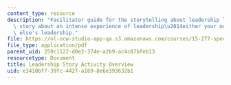 ```yaml
---
content_type: resource
description: "Facilitator guide for the storytelling about leadership lab: tell a\
  \ story about an intense experience of leadership\u2014either your own or someone\
  \ else's leadership."
file: https://ol-ocw-studio-app-qa.s3.amazonaws.com/courses/15-277-special-seminar-in-communications-leadership-and-personal-effectiveness-coaching-fall-2008/e3410bf739fc442fa1698e6e393632b1_guide_04.pdf
file_type: application/pdf
parent_uid: 259c1122-d0e2-374e-a2b9-ac4c87bfeb13
resourcetype: Document
title: Leadership Story Activity Overview
uid: e3410bf7-39fc-442f-a169-8e6e393632b1
---
```

